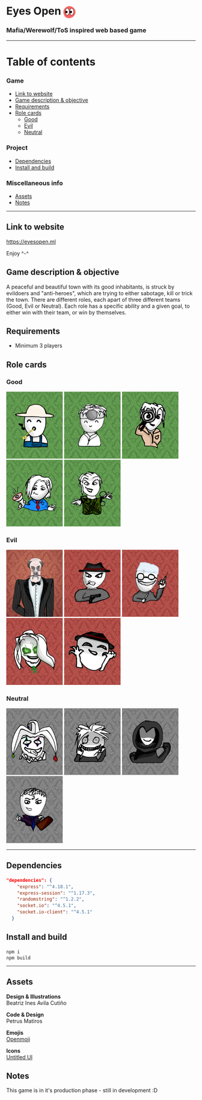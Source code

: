 # Eyes Open <img src="public/assets/icons/eyesopen.svg" alt="Eyes Open logo" width=32 style="vertical-align:middle">

### Mafia/Werewolf/ToS inspired web based game

---

# Table of contents
<!-- - [Eyes Open <img src="public/assets/icons/eyesopen.svg" alt="Eyes Open logo" width=32 style="vertical-align:middle">](#eyes-open-)
    - [Mafia/Werewolf/ToS inspired web based game](#mafiawerewolftos-inspired-web-based-game)
- [Table of contents](#table-of-contents) -->
  ### Game
  - [Link to website](#link-to-website)
  - [Game description & objective](#game-description--objective)
  - [Requirements](#requirements)
  - [Role cards](#role-cards)
    - [Good](#good)
    - [Evil](#evil)
    - [Neutral](#neutral)
  ### Project
  - [Dependencies](#dependencies)
  - [Install and build](#install-and-build)
  ### Miscellaneous info
  - [Assets](#assets)
  - [Notes](#notes)

---

## Link to website
<!-- #### TBD -->
 https://eyesopen.ml
 
 Enjoy ^-^


## Game description & objective
 A peaceful and beautiful town with its good inhabitants, is struck by evildoers and "anti-heroes", which are trying to either sabotage, kill or trick the town. There are different roles, each apart of three different teams (Good, Evil or Neutral). Each role has a specific ability and a given goal, to either win with their team, or win by themselves. 
 

## Requirements
- Minimum 3 players

## Role cards

### Good
<p>
<img src="public/assets/rolecards/Villager.webp" alt="role-card" width=150>
<img src="public/assets/rolecards/Doctor.webp" alt="role-card" width=150>
<img src="public/assets/rolecards/Investigator.webp" alt="role-card" width=150>
<img src="public/assets/rolecards/Mayor.webp" alt="role-card" width=150>
<img src="public/assets/rolecards/Trapper.webp" alt="role-card" width=150>
</p>

### Evil
<p>
<img src="public/assets/rolecards/Godfather.webp" alt="role-card" width=150>
<img src="public/assets/rolecards/Mafioso.webp" alt="role-card" width=150>
<img src="public/assets/rolecards/Surgeon.webp" alt="role-card" width=150>
<img src="public/assets/rolecards/Witch.webp" alt="role-card" width=150>
<img src="public/assets/rolecards/Framer.webp" alt="role-card" width=150>
</p>

### Neutral
<p>
<img src="public/assets/rolecards/Jester.webp" alt="role-card" width=150>
<img src="public/assets/rolecards/Serial Killer.webp" alt="role-card" width=150>
<img src="public/assets/rolecards/Executioner.webp" alt="role-card" width=150>
<img src="public/assets/rolecards/Lawyer.webp" alt="role-card" width=150>
</p>

---

## Dependencies
```json
"dependencies": {
    "express": "^4.18.1",
    "express-session": "^1.17.3",
    "randomstring": "^1.2.2",
    "socket.io": "^4.5.1",
    "socket.io-client": "^4.5.1"
  }
```

## Install and build

```
npm i
npm build
```
---

## Assets


**Design & Illustrations** <br> Beatriz Ines Avila Cutiño

**Code & Design** <br> Petrus Matiros

**Emojis** <br> <a href="https://openmoji.org/library/" target="_blank">Openmoji</a>

**Icons** <br> <a href="https://www.untitledui.com/icons" target="_blank">Untitled UI</a>

## Notes

This game is in it's production phase - still in development :D


